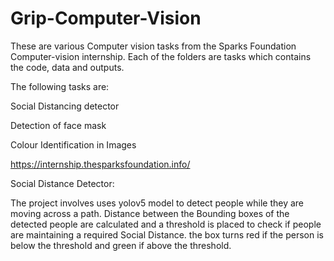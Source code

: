 # Grip-Computer-Vision

These are various Computer vision tasks from the Sparks Foundation Computer-vision internship. Each of the folders are tasks which contains the code, data and outputs.

The following tasks are:

Social Distancing detector

Detection of face mask

Colour Identification in Images


https://internship.thesparksfoundation.info/

Social Distance Detector:

The project involves uses yolov5 model to detect people while they are moving across a path. Distance between the Bounding boxes of the detected people are calculated and a threshold is placed to check if people are maintaining a required Social Distance. the box turns red if the person is below the threshold and green if above the threshold.
